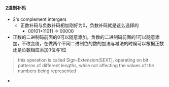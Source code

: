 #### 2进制补码

* 2's complement intergers
  * 正数补码与负数补码相加刚好为0，负数补码就是这么选择的
    * 00101+11011 -> 00000
* 正数的二进制码前面的0可以随意添加，负数的二进制码前面的1可以随意添加，不改变值，在做两个不同二进制位的数的加法与减法的时候可以根据正数还是负数相应添加0位与1位

> this operation is called Sign-Extension(SEXT), operating on bit patterns of different lengths, while not affecting the values of the numbers being represented

* 